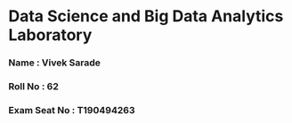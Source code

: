 # **Data Science and Big Data Analytics Laboratory**

### Name : Vivek Sarade
### Roll No : 62
### Exam Seat No : T190494263
